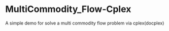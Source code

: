 # MultiCommodity_Flow-Cplex
A simple demo for solve a multi commodity flow problem via cplex(docplex)
